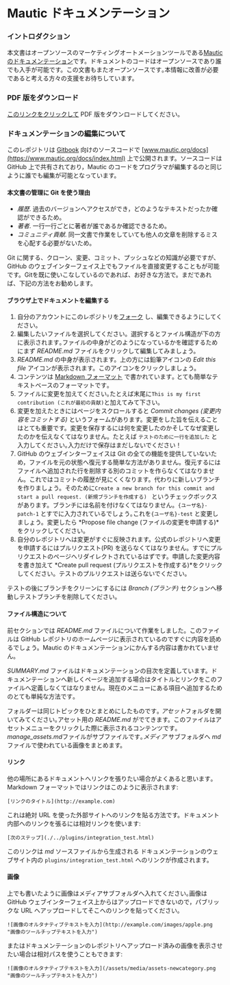 # Mautic ドキュメンテーション

### イントロダクション
本文書はオープンソースのマーケティングオートメーションツールである[Mautic のドキュメンテーション](https://www.mautic.org/docs/index.html)です。ドキュメントのコードはオープンソースであり誰でも入手が可能です。この文書もまたオープンソースです｡本情報に改善が必要であると考える方々の支援をお待ちしています。

### PDF 版をダウンロード
[このリンクをクリックして](https://mautic.org/docs/mautic_docs_jp.pdf) PDF 版をダウンロードしてください｡

### ドキュメンテーションの編集について
このレポジトリは [Gitbook](https://www.gitbook.com/) 向けのソースコードで [www.mautic.org/docs](https://www.mautic.org/docs/index.html) 上で公開されます。ソースコードは GitHub 上で共有されており，Mautic のコードをプログラマが編集するのと同じように誰でも編集が可能となっています。

#### 本文書の管理に Git を使う理由

- *履歴*. 過去のバージョンへアクセスができ，どのようなテキストだったか確認ができるため。
- *著者*. 一行一行ごとに著者が誰であるか確認できるため。
- *コミュニティ貢献*. 同一文書で作業をしていても他人の文章を削除するミスを心配する必要がないため。

Git に関する、クローン、変更、コミット、プッシュなどの知識が必要ですが、 GitHub のウェブインターフェイス上でもファイルを直接変更することもが可能です。Gitを既に使いこなしているのであれば、お好きな方法で。まだであれば、下記の方法をお勧めします。

#### ブラウザ上でドキュメントを編集する

1. 自分のアカウントにこのレポジトリを[フォーク](https://github.com/mautic/documentation#fork-destination-box) し、編集できるようにしてください。
2. 編集したいファイルを選択してください。選択するとファイル構造が下の方に表示されます｡ファイルの中身がどのようになっているかを確認するためにまず *README.md* ファイルをクリックして編集してみましょう。
3. *README.md* の中身が表示されます。上の方には鉛筆アイコンの *Edit this file* アイコンが表示されます。このアイコンをクリックしましょう。
4. コンテンツは [Markdown フォーマット](https://daringfireball.net/projects/markdown/) で書かれています｡ とても簡単なテキストベースのフォーマットです｡
5. ファイルに変更を加えてください｡たとえば末尾に`This is my first contribution (これが最初の貢献)`と加えてみて下さい｡
6. 変更を加えたときにはページをスクロールすると *Commit changes (変更内容をコミットする)* というフォームがあります。変更をした旨を伝えることはとても重要です。変更を保存するには何を変更したのかそしてなぜ変更したのかを伝えなくてはなりません。たとえば `テストのために一行を追加した` と入力してください｡入力だけで保存はまだしないでください！
7. GitHub のウェブインターフェイスは Git の全ての機能を提供していないため，ファイルを元の状態へ復元する簡単な方法がありません。復元するにはファイルへ追加された行を削除する別のコミットを作らなくてはなりません。これではコミットの履歴が見にくくなります。代わりに新しいブランチを作りましょう。そのために`Create a new branch for this commit and start a pull request. (新規ブランチを作成する) ` というチェックボックスがあります。ブランチには名前を付けなくてはなりません。`{ユーザ名}-patch-1` とすでに入力されているでしょう｡これを`{ユーザ名}-test` と変更しましょう。変更したら *Propose file change (ファイルの変更を申請する)*をクリックしてください｡
8. 自分のレポジトリへは変更がすぐに反映されます。公式のレポジトリへ変更を申請するにはプルリクエスト(PR) を送らなくてはなりません。すでにプルリクエストのページへリダイレクトされているはずです。申請した変更内容を書き加えて *Create pull request (プルリクエストを作成する)*をクリックしてください。テストのプルリクエストは送らないでください｡

テストの後にブランチをクリーンにするには *Branch (ブランチ)* セクションへ移動しテストブランチを削除してください｡

#### ファイル構造について

前セクションでは *README.md* ファイルについて作業をしました。このファイルは GitHub レポジトリのホームページに表示されているのですぐに内容を読めるでしょう。Mautic のドキュメンテーションにかんする内容は書かれていません｡

*SUMMARY.md* ファイルはドキュメンテーションの目次を定義しています。ドキュメンテーションへ新しくページを追加する場合はタイトルとリンクをこのファイルへ定義しなくてはなりません。現在のメニューにある項目へ追加するためのとても単純な方法です｡

フォルダーは同じトピックをひとまとめにしたものです｡ *アセット*フォルダを開いてみてください｡アセット用の *README.md* がでてきます。このファイルはアセットメニューをクリックした際に表示されるコンテンツです｡ *manage_assets.md*ファイルがサブファイルです｡*メディア* サブフォルダへ *md* ファイルで使われている画像をまとめます。

#### リンク

他の場所にあるドキュメントへリンクを張りたい場合がよくあると思います｡ Markdown フォーマットではリンクはこのように表示されます:

```
[リンクのタイトル](http://example.com)
```

これは絶対 URL を使った外部サイトへのリンクを貼る方法です。ドキュメント内部へのリンクを張るには相対リンクを使います:

```
[次のステップ](./../plugins/integration_test.html)
```
このリンクは *md* ソースファイルから生成される ドキュメンテーションのウェブサイト内の `plugins/integration_test.html` へのリンクが作成されます。

#### 画像

上でも書いたように画像はメディアサブフォルダへ入れてください｡画像は GitHub ウェブインターフェイス上からはアップロードできないので，パブリックな URL へアップロードしてそこへのリンクを貼ってください｡

```
![画像のオルタナティブテキストを入力](http://example.com/images/apple.png "画像のツールチップテキストを入力")
```
またはドキュメンテーションのレポジトリへアップロード済みの画像を表示させたい場合は相対パスを使うこともできます: 

```
![画像のオルタナティブテキストを入力](/assets/media/assets-newcategory.png "画像のツールチップテキストを入力")
```
